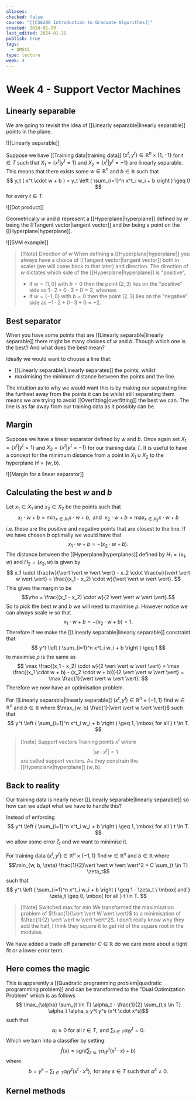 ```yaml
---
aliases: 
checked: false
course: "[[CS6200 Introduction to Graduate Algorithms]]"
created: 2024-01-29
last_edited: 2024-01-29
publish: true
tags:
  - OMSCS
type: lecture
week: 4
---
```

# Week 4 - Support Vector Machines

## Linearly separable 

We are going to revisit the idea of [[Linearly separable|linearly separable]] points in the plane.

![[Linearly separable]]

Suppose we have [[Training data|training data]] $(x^t, y^t) \in \mathbb{R}^n \times \{1,-1\}$ for $t \in T$ such that $X_1 = \{x^t \vert y^t = 1\}$ and $X_2 = \{x^t \vert y^t = -1\}$ are linearly separable. This means that there exists some $w \in \mathbb{R}^n$ and $b \in \mathbb{R}$ such that
$$
y_t ( x^t \cdot w + b ) = y_t \left ( \sum_{i=1}^n x^t_i w_i + b \right ) \geq 0
$$
for every $t \in T$. 

![[Dot product]]

Geometrically $w$ and $b$ represent a [[Hyperplane|hyperplane]] defined by $w$ being the [[Tangent vector|tangent vector]] and $bw$ being a point on the [[Hyperplane|hyperplane]]. 

![[SVM example]]

>[!Note] Direction of $w$
>When defining a [[Hyperplane|hyperplane]] you always have a choice of [[Tangent vector|tangent vector]] both in scaler (we will come back to that later) and direction. The direction of $w$ dictates which side of the [[Hyperplane|hyperplane]] is "positive", 
>- if $w = (1,0)$ with $b=0$ then the point $(2,3)$ lies on the "positive" side as $1 \cdot 2 + 0 \cdot 3 + 0 = 2$, whereas
>- if $w = (-1,0)$ with $b=0$ then the point $(2,3)$ lies on the "negative" side as $-1 \cdot 2 + 0 \cdot 3 + 0 = -2$.

## Best separator

When you have some points that are [[Linearly separable|linearly separable]] there might be many choices of $w$ and $b$. Though which one is the best? And what does the best mean?

Ideally we would want to choose a line that:
- [[Linearly separable|Linearly separates]] the points, whilst
- maximising the minimum distance between the points and the line.

The intuition as to why we would want this is by making our separating line the furthest away from the points it can be whilst still separating them means we are trying to avoid [[Overfitting|overfitting]] the best we can. The line is as far away from our training data as it possibly can be. 

## Margin

Suppose we have a linear separator defined by $w$ and $b$. Once again set $X_1 = \{x^t \vert y^t = 1\}$ and $X_2 = \{x^t \vert y^t = -1\}$ for our training data $T$. It is useful to have a concept for the minimum distance from a point in $X_1 \cup X_2$ to the hyperplane $H = (w, b)$.

![[Margin for a linear separator]]


## Calculating the best $w$ and $b$

Let $x_1 \in X_1$ and $x_2 \in X_2$ be the points such that
$$
x_1 \cdot w + b = \min_{x \in X_1} x \cdot w + b, \mbox{ and } \ x_2 \cdot w + b = \max_{x \in X_2} x \cdot w + b
$$
i.e. these are the positive and negative points that are closest to the line. If we have chosen $b$ optimally we would have that
$$
x_1 \cdot w + b = - \left ( x_2 \cdot w + b \right).
$$
The distance between the [[Hyperplane|hyperplanes]] defined by $H_1 = (x_1, w)$ and $H_2 = (x_2, w)$ is given by
$$
x_1 \cdot \frac{w}{\vert \vert w \vert \vert} - x_2 \cdot \frac{w}{\vert \vert w \vert \vert} = \frac{(x_1 - x_2) \cdot w}{\vert \vert w \vert \vert}.
$$
This gives the margin to be
$$\rho = \frac{(x_1 - x_2) \cdot w}{2 \vert \vert w \vert \vert}.$$
So to pick the best $w$ and $b$ we will need to maximise $\rho$. However notice we can always scale $w$ so that
$$
x_1 \cdot w + b = - \left ( x_2 \cdot w + b \right) = 1.
$$
Therefore if we make the [[Linearly separable|linearly separable]] constraint that
$$
y^t \left ( \sum_{i=1}^n x^t_i w_i + b \right ) \geq 1
$$
to maximise $\rho$ is the same as
$$
\max \frac{(x_1 - x_2) \cdot w}{2 \vert \vert w \vert \vert} = \max \frac{(x_1 \cdot w + b) - (x_2 \cdot w + b))}{2 \vert \vert w \vert \vert} = \max \frac{1}{\vert \vert w \vert \vert}.
$$
Therefore we now have an optimisation problem.

For [[Linearly separable|linearly separable]] $(x^t, y^t) \in \mathbb{R}^n \times \{-1,1\}$ find $w \in \mathbb{R}^n$ and $b \in \mathbb{R}$ where $\max_{w, b} \frac{1}{\vert \vert w \vert \vert}$ such that
$$
y^t \left ( \sum_{i=1}^n x^t_i w_i + b \right ) \geq 1, \mbox{ for all } t \in T.
$$
>[!note] Support vectors
>Training points $x^t$ where
>$$\vert w \cdot x^t \vert = 1$$
>are called support vectors. As they constrain the [[Hyperplane|hyperplane]] $(w, b)$.
## Back to reality

Our training data is nearly never [[Linearly separable|linearly separable]] so how can we adapt what we have to handle this?

Instead of enforcing 
$$
y^t \left ( \sum_{i=1}^n x^t_i w_i + b \right ) \geq 1, \mbox{ for all } t \in T.
$$
we allow some error $\zeta_t$ and we want to minimise it.

For training data $(x^t, y^t) \in \mathbb{R}^n \times \{-1,1\}$ find $w \in \mathbb{R}^n$ and $b \in \mathbb{R}$ where 
$$\min_{w, b, \zeta} \frac{1}{2}\vert \vert w \vert \vert^2 + C \sum_{t \in T} \zeta_t$$
such that
$$
y^t \left ( \sum_{i=1}^n x^t_i w_i + b \right ) \geq 1 - \zeta_t \ \mbox{ and } \zeta_t \geq 0, \mbox{ for all } t \in T.
$$

>[!Note] Switched max for min
>We transformed the maximisation problem of $\frac{1}{\vert \vert W \vert \vert}$ to a minimisation of $\frac{1}{2} \vert \vert w \vert \vert^2$. I don't really know why they add the half, I think they square it to get rid of the square root in the modulus. 

We have added a trade off parameter $C \in \mathbb{R}$ do we care more about a tight fit or a lower error term. 

## Here comes the magic

This is apparently a [[Quadratic programming problem|quadratic programming problem]] and can be transformed to the  "Dual Optimization Problem" which is as follows
$$ \max_{\alpha} \sum_{t \in T} \alpha_t - \frac{1}{2} \sum_{t,s \in T} \alpha_t \alpha_s y^t y^s (x^t \cdot x^s)$$ such that
$$ \alpha_t \geq 0 \mbox{ for all } t \in T, \mbox{ and } \sum_{t \in T} \alpha_ty^t = 0.$$
Which we turn into a classifier by setting:
$$
\hat{f}(x) = \mbox{sgn}\left ( \sum_{t \in T} \alpha_t y^t (x^t \cdot x) + b \right )$$
where 
$$
b = y^s - \sum_{t \in T} \alpha_t y^t (x^t \cdot x^s), \mbox{ for any } s \in T \mbox{ such that } \alpha^s \not = 0.
$$
## Kernel methods




